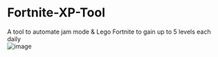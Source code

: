 # Fortnite-XP-Tool
A tool to automate jam mode &amp; Lego Fortnite to gain up to 5 levels each daily <br>
![image](https://github.com/aidanmacgregor/Fortnite-XP-Tool/assets/11254983/7e3eb5f6-9914-4d34-b21f-a739c8655c6a)

